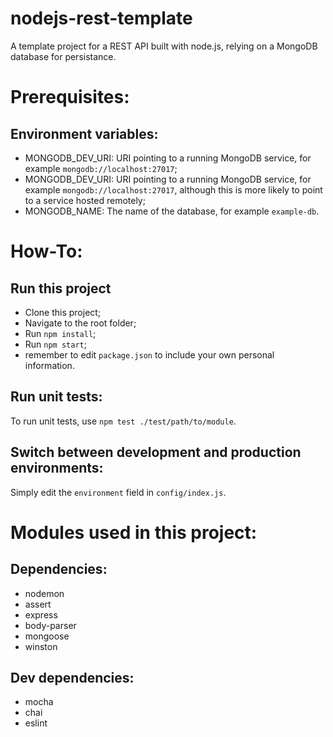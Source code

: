 # nodejs-rest-template
A template project for a REST API built with node.js, relying on a MongoDB database for persistance.

# Prerequisites:  

## Environment variables:
* MONGODB_DEV_URI: URI pointing to a running MongoDB service, for example `mongodb://localhost:27017`;
* MONGODB_DEV_URI: URI pointing to a running MongoDB service, for example `mongodb://localhost:27017`, although this is more likely to point to a service hosted remotely;
* MONGODB_NAME: The name of the database, for example `example-db`.

# How-To:

## Run this project
* Clone this project;
* Navigate to the root folder;
* Run `npm install`;
* Run `npm start`;
* remember to edit `package.json` to include your own personal information.

## Run unit tests:
To run unit tests, use `npm test ./test/path/to/module`.

## Switch between development and production environments:
Simply edit the `environment` field in `config/index.js`.

# Modules used in this project:
## Dependencies:
* nodemon
* assert
* express
* body-parser
* mongoose
* winston

## Dev dependencies:
* mocha
* chai
* eslint